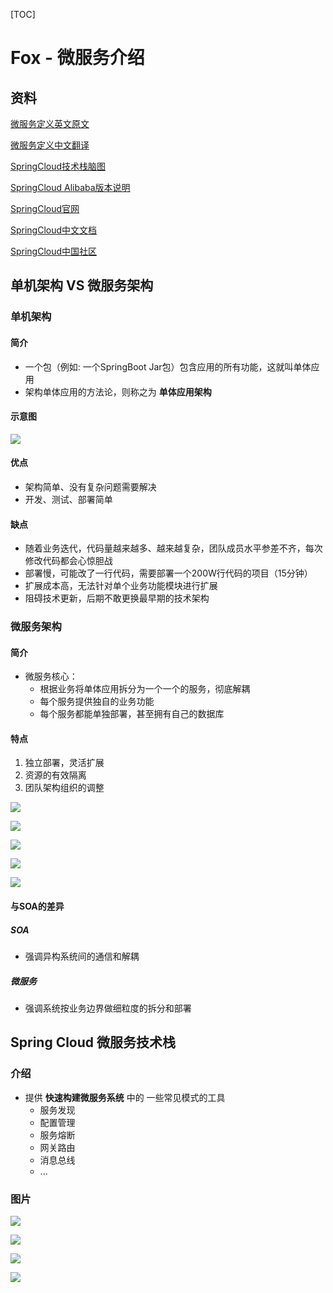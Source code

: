 [TOC]

# Fox - 微服务介绍

## 资料

[微服务定义英文原文](https://martinfowler.com/articles/microservices.html)

[微服务定义中文翻译](http://blog.cuicc.com/blog/2015/07/22/microservices/#%E4%BE%A7%E8%BE%B9%E6%A0%8F%EF%BC%9A%E5%BE%AE%E6%9C%8D%E5%8A%A1%E5%92%8Csoa)

[SpringCloud技术栈脑图](https://www.processon.com/view/link/60519545f346fb348a97c9d5#map)

[SpringCloud Alibaba版本说明](https://github.com/alibaba/spring-cloud-alibaba/wiki/%E7%89%88%E6%9C%AC%E8%AF%B4%E6%98%8E)

[SpringCloud官网](https://spring.io/projects/spring-cloud)

[SpringCloud中文文档](https://www.springcloud.cc/)

[SpringCloud中国社区](http://springcloud.cn/)

## 单机架构 VS 微服务架构

### 单机架构

#### 简介

- 一个包（例如: 一个SpringBoot Jar包）包含应用的所有功能，这就叫单体应用
- 架构单体应用的方法论，则称之为 **单体应用架构**

#### 示意图

![](https://note.youdao.com/yws/public/resource/f3687da5f73873e40890ee5323ea440e/xmlnote/WEBRESOURCEf2ba3ae24a610452391228e917ad454f/15609)

#### 优点

- 架构简单、没有复杂问题需要解决
- 开发、测试、部署简单

#### 缺点

- 随着业务迭代，代码量越来越多、越来越复杂，团队成员水平参差不齐，每次修改代码都会心惊胆战
- 部署慢，可能改了一行代码，需要部署一个200W行代码的项目（15分钟）
- 扩展成本高，无法针对单个业务功能模块进行扩展
- 阻碍技术更新，后期不敢更换最早期的技术架构

### 微服务架构

#### 简介

- 微服务核心：
  - 根据业务将单体应用拆分为一个一个的服务，彻底解耦
  - 每个服务提供独自的业务功能
  - 每个服务都能单独部署，甚至拥有自己的数据库

#### 特点

1. 独立部署，灵活扩展
2. 资源的有效隔离
3. 团队架构组织的调整

![](https://note.youdao.com/yws/public/resource/f3687da5f73873e40890ee5323ea440e/xmlnote/WEBRESOURCE99e113fda0f58276a73f752e45434292/15603)

![](https://note.youdao.com/yws/public/resource/f3687da5f73873e40890ee5323ea440e/xmlnote/WEBRESOURCE99e113fda0f58276a73f752e45434292/15603)

![](https://note.youdao.com/yws/public/resource/f3687da5f73873e40890ee5323ea440e/xmlnote/5E95830715C34B4AA67CE81E3CE567E5/15605)

![](https://note.youdao.com/yws/public/resource/f3687da5f73873e40890ee5323ea440e/xmlnote/58FD8C69106A47F68332945B6858444C/15604)

![](https://note.youdao.com/yws/public/resource/f3687da5f73873e40890ee5323ea440e/xmlnote/5D9D2EDC6BA7416AA1E2248D852ABB5A/15602)

#### 与SOA的差异

##### SOA

- 强调异构系统间的通信和解耦

##### 微服务

- 强调系统按业务边界做细粒度的拆分和部署

## Spring Cloud 微服务技术栈

### 介绍

- 提供 **快速构建微服务系统** 中的 一些常见模式的工具
  - 服务发现
  - 配置管理
  - 服务熔断
  - 网关路由
  - 消息总线
  - ...

### 图片

![](https://note.youdao.com/yws/public/resource/f3687da5f73873e40890ee5323ea440e/xmlnote/WEBRESOURCEcb3a861b4973141acbd6ce040f24d3cd/15608)

![](https://note.youdao.com/yws/public/resource/f3687da5f73873e40890ee5323ea440e/xmlnote/WEBRESOURCE27faced521b89f710212f3b279554fd8/15598)

![](https://note.youdao.com/yws/public/resource/f3687da5f73873e40890ee5323ea440e/xmlnote/WEBRESOURCE06d693a542656574baa78d287d1cd24e/15606)

![](https://note.youdao.com/yws/public/resource/f3687da5f73873e40890ee5323ea440e/xmlnote/WEBRESOURCEedf8e2caadc840f9cf9260a6ecc8283e/15607)

